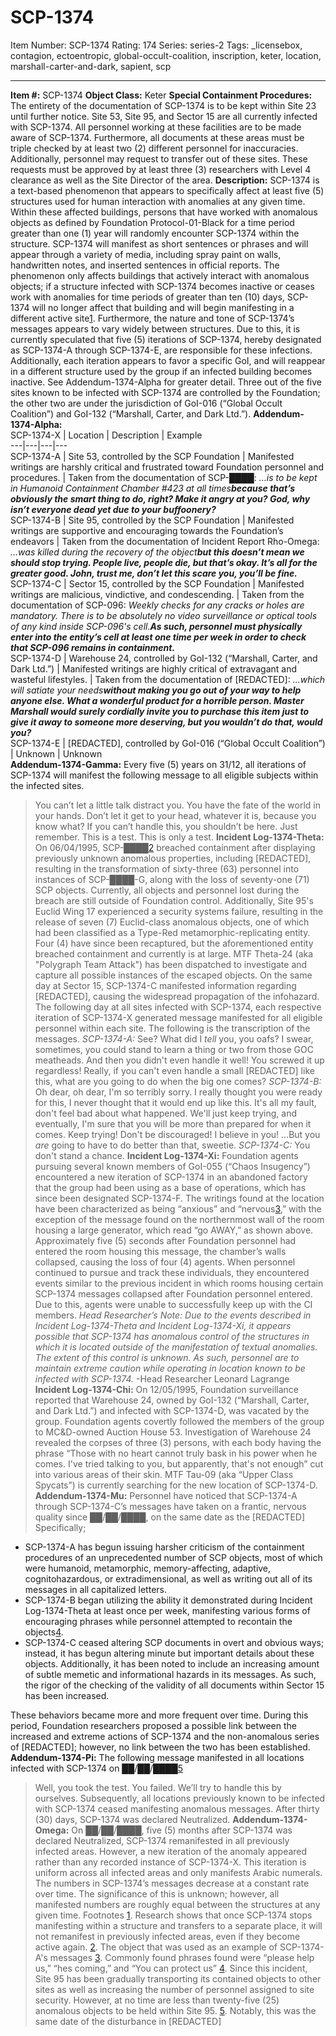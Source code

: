# SCP-1374
Item Number: SCP-1374
Rating: 174
Series: series-2
Tags: _licensebox, contagion, ectoentropic, global-occult-coalition, inscription, keter, location, marshall-carter-and-dark, sapient, scp

---

**Item #:** SCP-1374
**Object Class:** Keter
**Special Containment Procedures:** The entirety of the documentation of SCP-1374 is to be kept within Site 23 until further notice. Site 53, Site 95, and Sector 15 are all currently infected with SCP-1374. All personnel working at these facilities are to be made aware of SCP-1374. Furthermore, all documents at these areas must be triple checked by at least two (2) different personnel for inaccuracies. Additionally, personnel may request to transfer out of these sites. These requests must be approved by at least three (3) researchers with Level 4 clearance as well as the Site Director of the area.
**Description:** SCP-1374 is a text-based phenomenon that appears to specifically affect at least five (5) structures used for human interaction with anomalies at any given time. Within these affected buildings, persons that have worked with anomalous objects as defined by Foundation Protocol-01-Black for a time period greater than one (1) year will randomly encounter SCP-1374 within the structure. SCP-1374 will manifest as short sentences or phrases and will appear through a variety of media, including spray paint on walls, handwritten notes, and inserted sentences in official reports.
The phenomenon only affects buildings that actively interact with anomalous objects; if a structure infected with SCP-1374 becomes inactive or ceases work with anomalies for time periods of greater than ten (10) days, SCP-1374 will no longer affect that building and will begin manifesting in a different active site[1](javascript:;). Furthermore, the nature and tone of SCP-1374’s messages appears to vary widely between structures. Due to this, it is currently speculated that five (5) iterations of SCP-1374, hereby designated as SCP-1374-A through SCP-1374-E, are responsible for these infections. Additionally, each iteration appears to favor a specific GoI, and will reappear in a different structure used by the group if an infected building becomes inactive. See Addendum-1374-Alpha for greater detail.
Three out of the five sites known to be infected with SCP-1374 are controlled by the Foundation; the other two are under the jurisdiction of GoI-016 (“Global Occult Coalition”) and GoI-132 (“Marshall, Carter, and Dark Ltd.”).
**Addendum-1374-Alpha:**  
SCP-1374-X | Location | Description | Example  
---|---|---|---  
SCP-1374-A | Site 53, controlled by the SCP Foundation | Manifested writings are harshly critical and frustrated toward Foundation personnel and procedures. | Taken from the documentation of SCP-████: _…is to be kept in Humanoid Containment Chamber #423 at all times**because that’s obviously the smart thing to do, right? Make it angry at you? God, why isn’t everyone dead yet due to your buffoonery?**_  
SCP-1374-B | Site 95, controlled by the SCP Foundation | Manifested writings are supportive and encouraging towards the Foundation’s endeavors | Taken from the documentation of Incident Report Rho-Omega: _…was killed during the recovery of the object**but this doesn’t mean we should stop trying. People live, people die, but that’s okay. It’s all for the greater good. John, trust me, don’t let this scare you, you’ll be fine.**_  
SCP-1374-C | Sector 15, controlled by the SCP Foundation | Manifested writings are malicious, vindictive, and condescending. | Taken from the documentation of SCP-096: _Weekly checks for any cracks or holes are mandatory. There is to be absolutely no video surveillance or optical tools of any kind inside SCP-096's cell.**As such, personnel must physically enter into the entity’s cell at least one time per week in order to check that SCP-096 remains in containment.**_  
SCP-1374-D | Warehouse 24, controlled by GoI-132 (“Marshall, Carter, and Dark Ltd.”) | Manifested writings are highly critical of extravagant and wasteful lifestyles. | Taken from the documentation of [REDACTED]: _…which will satiate your needs**without making you go out of your way to help anyone else. What a wonderful product for a horrible person. Master Marshall would surely cordially invite you to purchase this item just to give it away to someone more deserving, but you wouldn’t do that, would you?**_  
SCP-1374-E | [REDACTED], controlled by GoI-016 (“Global Occult Coalition”) | Unknown | Unknown  
**Addendum-1374-Gamma:** Every five (5) years on 31/12, all iterations of SCP-1374 will manifest the following message to all eligible subjects within the infected sites.
> You can’t let a little talk distract you. You have the fate of the world in your hands. Don’t let it get to your head, whatever it is, because you know what? If you can’t handle this, you shouldn’t be here. Just remember.
> This is a test. This is only a test.
**Incident Log-1374-Theta:** On 06/04/1995, SCP-████[2](javascript:;) breached containment after displaying previously unknown anomalous properties, including [REDACTED], resulting in the transformation of sixty-three (63) personnel into instances of SCP-████-G, along with the loss of seventy-one (71) SCP objects. Currently, all objects and personnel lost during the breach are still outside of Foundation control.
Additionally, Site 95's Euclid Wing 17 experienced a security systems failure, resulting in the release of seven (7) Euclid-class anomalous objects, one of which had been classified as a Type-Red metamorphic-replicating entity. Four (4) have since been recaptured, but the aforementioned entity breached containment and currently is at large. MTF Theta-24 (aka "Polygraph Team Attack") has been dispatched to investigate and capture all possible instances of the escaped objects.
On the same day at Sector 15, SCP-1374-C manifested information regarding [REDACTED], causing the widespread propagation of the infohazard.
The following day at all sites infected with SCP-1374, each respective iteration of SCP-1374-X generated message manifested for all eligible personnel within each site. The following is the transcription of the messages.
_SCP-1374-A:_
> See? What did I _tell_ you, you oafs? I swear, sometimes, you could stand to learn a thing or two from those GOC meatheads. And then you didn't even handle it well! You screwed it up regardless! Really, if you can't even handle a small [REDACTED] like this, what are you going to do when the big one comes?
_SCP-1374-B:_
> Oh dear, oh dear, I'm so terribly sorry. I really thought you were ready for this, I never thought that it would end up like this. It's all my fault, don't feel bad about what happened. We'll just keep trying, and eventually, I'm sure that you will be more than prepared for when it comes. Keep trying! Don't be discouraged! I believe in you!
> …But you _are_ going to have to do better than that, sweetie.
_SCP-1374-C:_
> You don't stand a chance.
**Incident Log-1374-Xi:** Foundation agents pursuing several known members of GoI-055 (“Chaos Insugency”) encountered a new iteration of SCP-1374 in an abandoned factory that the group had been using as a base of operations, which has since been designated SCP-1374-F. The writings found at the location have been characterized as being “anxious” and “nervous[3](javascript:;),” with the exception of the message found on the northernmost wall of the room housing a large generator, which read “go AWAY,” as shown above. Approximately five (5) seconds after Foundation personnel had entered the room housing this message, the chamber’s walls collapsed, causing the loss of four (4) agents.
When personnel continued to pursue and track these individuals, they encountered events similar to the previous incident in which rooms housing certain SCP-1374 messages collapsed after Foundation personnel entered. Due to this, agents were unable to successfully keep up with the CI members.
_Head Researcher’s Note: Due to the events described in Incident Log-1374-Theta and Incident Log-1374-Xi, it appears possible that SCP-1374 has anomalous control of the structures in which it is located outside of the manifestation of textual anomalies. The extent of this control is unknown. As such, personnel are to maintain extreme caution while operating in location known to be infected with SCP-1374._ -Head Researcher Leonard Lagrange
**Incident Log-1374-Chi:** On 12/05/1995, Foundation surveillance reported that Warehouse 24, owned by GoI-132 (“Marshall, Carter, and Dark Ltd.”) and infected with SCP-1374-D, was vacated by the group. Foundation agents covertly followed the members of the group to MC&D-owned Auction House 53. Investigation of Warehouse 24 revealed the corpses of three (3) persons, with each body having the phrase “Those with no heart cannot truly bask in his power when he comes. I've tried talking to you, but apparently, that's not enough” cut into various areas of their skin. MTF Tau-09 (aka “Upper Class Spycats”) is currently searching for the new location of SCP-1374-D.
**Addendum-1374-Mu:** Personnel have noticed that SCP-1374-A through SCP-1374-C’s messages have taken on a frantic, nervous quality since ██/██/████, on the same date as the [REDACTED] Specifically;
  * SCP-1374-A has begun issuing harsher criticism of the containment procedures of an unprecedented number of SCP objects, most of which were humanoid, metamorphic, memory-affecting, adaptive, cognitohazardous, or extradimensional, as well as writing out all of its messages in all capitalized letters.
  * SCP-1374-B began utilizing the ability it demonstrated during Incident Log-1374-Theta at least once per week, manifesting various forms of encouraging phrases while personnel attempted to recontain the objects[4](javascript:;).
  * SCP-1374-C ceased altering SCP documents in overt and obvious ways; instead, it has begun altering minute but important details about these objects. Additionally, it has been noted to include an increasing amount of subtle memetic and informational hazards in its messages. As such, the rigor of the checking of the validity of all documents within Sector 15 has been increased.

These behaviors became more and more frequent over time. During this period, Foundation researchers proposed a possible link between the increased and extreme actions of SCP-1374 and the non-anomalous series of [REDACTED]; however, no link between the two has been established.
**Addendum-1374-Pi:** The following message manifested in all locations infected with SCP-1374 on ██/██/████[5](javascript:;)
> Well, you took the test. You failed. We’ll try to handle this by ourselves.
Subsequently, all locations previously known to be infected with SCP-1374 ceased manifesting anomalous messages. After thirty (30) days, SCP-1374 was declared Neutralized.
**Addendum-1374-Omega:** On ██/██/████, five (5) months after SCP-1374 was declared Neutralized, SCP-1374 remanifested in all previously infected areas. However, a new iteration of the anomaly appeared rather than any recorded instance of SCP-1374-X. This iteration is uniform across all infected areas and only manifests Arabic numerals. The numbers in SCP-1374’s messages decrease at a constant rate over time. The significance of this is unknown; however, all manifested numbers are roughly equal between the structures at any given time.
Footnotes
[1](javascript:;). Research shows that once SCP-1374 stops manifesting within a structure and transfers to a separate place, it will not remanifest in previously infected areas, even if they become active again.
[2](javascript:;). The object that was used as an example of SCP-1374-A's messages
[3](javascript:;). Commonly found phrases found were “please help us,” “hes coming,” and “You can protect us”
[4](javascript:;). Since this incident, Site 95 has been gradually transporting its contained objects to other sites as well as increasing the number of personnel assigned to site security. However, at no time are less than twenty-five (25) anomalous objects to be held within Site 95.
[5](javascript:;). Notably, this was the same date of the disturbance in [REDACTED]